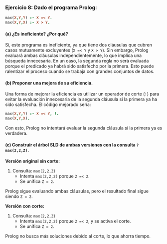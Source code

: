 ### Ejercicio 8: Dado el programa Prolog:

```prolog
max(X,Y,Y) :- X =< Y.
max(X,Y,X) :- X > Y.
```

#### (a) ¿Es ineficiente? ¿Por qué?
Sí, este programa es ineficiente, ya que tiene dos cláusulas que cubren casos mutuamente excluyentes (`X =< Y` y `X > Y`). Sin embargo, Prolog evaluará ambas cláusulas independientemente, lo que implica una búsqueda innecesaria. En un caso, la segunda regla no será evaluada porque el predicado ya habrá sido satisfecho por la primera. Esto puede ralentizar el proceso cuando se trabaja con grandes conjuntos de datos.

#### (b) Proponer una mejora de su eficiencia.
Una forma de mejorar la eficiencia es utilizar un operador de corte (`!`) para evitar la evaluación innecesaria de la segunda cláusula si la primera ya ha sido satisfecha. El código mejorado sería:

```prolog
max(X,Y,Y) :- X =< Y, !.
max(X,Y,X).
```

Con esto, Prolog no intentará evaluar la segunda cláusula si la primera ya es verdadera.

#### (c) Construir el árbol SLD de ambas versiones con la consulta `?max(2,2,Z)`.

**Versión original sin corte:**

1. Consulta: `max(2,2,Z)`
   - Intenta `max(2,2,2)` porque `2 =< 2`.
   - Se unifica `Z = 2`.

Prolog sigue evaluando ambas cláusulas, pero el resultado final sigue siendo `Z = 2`.

**Versión con corte:**

1. Consulta: `max(2,2,Z)`
   - Intenta `max(2,2,2)` porque `2 =< 2`, y se activa el corte.
   - Se unifica `Z = 2`.

Prolog no busca más soluciones debido al corte, lo que ahorra tiempo.
